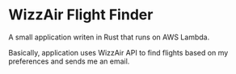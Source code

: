 WizzAir Flight Finder
=====================

A small application writen in Rust that runs on AWS Lambda.

Basically, application uses WizzAir API to find flights based
on my preferences and sends me an email.
